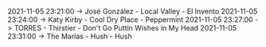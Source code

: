 2021-11-05 23:21:00 -> José González - Local Valley - El Invento
2021-11-05 23:24:00 -> Katy Kirby - Cool Dry Place - Peppermint
2021-11-05 23:27:00 -> TORRES - Thirstier - Don't Go Puttin Wishes in My Head
2021-11-05 23:31:00 -> The Marías - Hush - Hush
